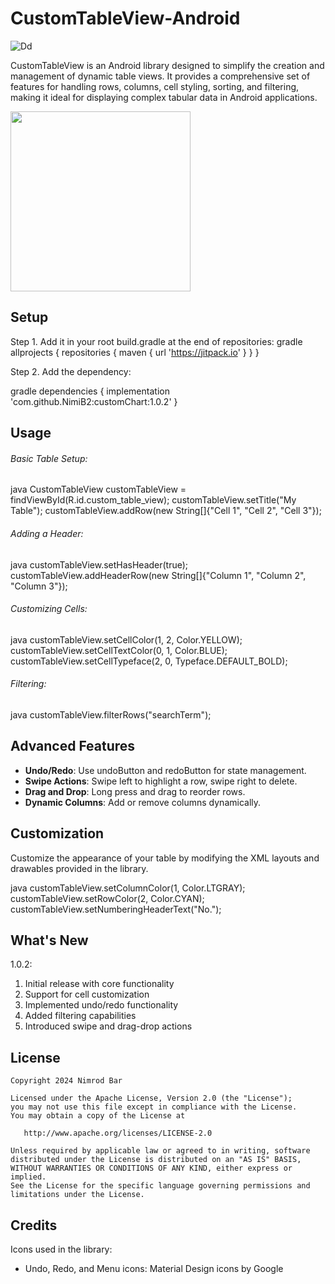 # CustomTableView-Android
![Dd](https://github.com/user-attachments/assets/99ed8589-7316-408e-932e-52015c7313d6)

CustomTableView is an Android library designed to simplify the creation and management of dynamic table views. It provides a comprehensive set of features for handling rows, columns, cell styling, sorting, and filtering, making it ideal for displaying complex tabular data in Android applications.

<img src="https://github.com/NimiB2/customChart/raw/main/assets/customtable.gif" width="288">

## Setup
Step 1. Add it in your root build.gradle at the end of repositories:
gradle
allprojects {
    repositories {
        maven { url 'https://jitpack.io' }
    }
}


Step 2. Add the dependency:

gradle
dependencies {
    implementation 'com.github.NimiB2:customChart:1.0.2'
}


## Usage

###### Basic Table Setup:
java
CustomTableView customTableView = findViewById(R.id.custom_table_view);
customTableView.setTitle("My Table");
customTableView.addRow(new String[]{"Cell 1", "Cell 2", "Cell 3"});


###### Adding a Header:
java
customTableView.setHasHeader(true);
customTableView.addHeaderRow(new String[]{"Column 1", "Column 2", "Column 3"});


###### Customizing Cells:
java
customTableView.setCellColor(1, 2, Color.YELLOW);
customTableView.setCellTextColor(0, 1, Color.BLUE);
customTableView.setCellTypeface(2, 0, Typeface.DEFAULT_BOLD);


###### Filtering:
java
customTableView.filterRows("searchTerm");


## Advanced Features

- **Undo/Redo**: Use undoButton and redoButton for state management.
- **Swipe Actions**: Swipe left to highlight a row, swipe right to delete.
- **Drag and Drop**: Long press and drag to reorder rows.
- **Dynamic Columns**: Add or remove columns dynamically.

## Customization

Customize the appearance of your table by modifying the XML layouts and drawables provided in the library.

java
customTableView.setColumnColor(1, Color.LTGRAY);
customTableView.setRowColor(2, Color.CYAN);
customTableView.setNumberingHeaderText("No.");


## What's New
1.0.2:
1. Initial release with core functionality
2. Support for cell customization
3. Implemented undo/redo functionality
4. Added filtering capabilities
5. Introduced swipe and drag-drop actions

## License

    Copyright 2024 Nimrod Bar

    Licensed under the Apache License, Version 2.0 (the "License");
    you may not use this file except in compliance with the License.
    You may obtain a copy of the License at

       http://www.apache.org/licenses/LICENSE-2.0

    Unless required by applicable law or agreed to in writing, software
    distributed under the License is distributed on an "AS IS" BASIS,
    WITHOUT WARRANTIES OR CONDITIONS OF ANY KIND, either express or implied.
    See the License for the specific language governing permissions and
    limitations under the License.

## Credits

Icons used in the library:
- Undo, Redo, and Menu icons: Material Design icons by Google
